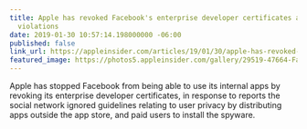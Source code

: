 ```yaml
---
title: Apple has revoked Facebook's enterprise developer certificates after sideload
  violations
date: 2019-01-30 10:57:14.198000000 -06:00
published: false
link_url: https://appleinsider.com/articles/19/01/30/apple-has-revoked-facebooks-enterprise-developer-certificates-after-sideload-violations
featured_image: https://photos5.appleinsider.com/gallery/29519-47664-Facebook-research-xl.jpg
---
```


Apple has stopped Facebook from being able to use its internal apps by revoking its enterprise developer certificates, in response to reports the social network ignored guidelines relating to user privacy by distributing apps outside the app store, and paid users to install the spyware.